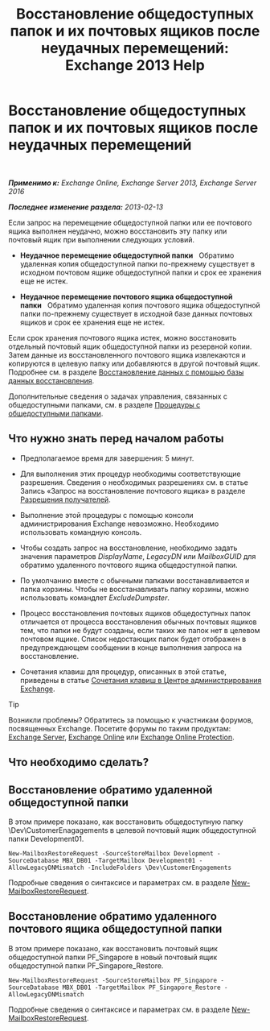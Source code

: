 ﻿---
title: 'Восстановление общедоступных папок и их почтовых ящиков после неудачных перемещений: Exchange 2013 Help'
TOCTitle: Восстановление общедоступных папок и их почтовых ящиков после неудачных перемещений
ms:assetid: 2ade83c9-5f9b-4945-bf32-48fa8185b515
ms:mtpsurl: https://technet.microsoft.com/ru-ru/library/JJ983802(v=EXCHG.150)
ms:contentKeyID: 52061215
ms.date: 04/30/2018
mtps_version: v=EXCHG.150
ms.translationtype: HT
---

# Восстановление общедоступных папок и их почтовых ящиков после неудачных перемещений

 

_**Применимо к:** Exchange Online, Exchange Server 2013, Exchange Server 2016_

_**Последнее изменение раздела:** 2013-02-13_

Если запрос на перемещение общедоступной папки или ее почтового ящика выполнен неудачно, можно восстановить эту папку или почтовый ящик при выполнении следующих условий.

  - **Неудачное перемещение общедоступной папки**   Обратимо удаленная копия общедоступной папки по-прежнему существует в исходном почтовом ящике общедоступной папки и срок ее хранения еще не истек.

  - **Неудачное перемещение почтового ящика общедоступной папки**   Обратимо удаленная копия почтового ящика общедоступной папки по-прежнему существует в исходной базе данных почтовых ящиков и срок ее хранения еще не истек.

Если срок хранения почтового ящика истек, можно восстановить отдельный почтовый ящик общедоступной папки из резервной копии. Затем данные из восстановленного почтового ящика извлекаются и копируются в целевую папку или добавляются в другой почтовый ящик. Подробнее см. в разделе [Восстановление данных с помощью базы данных восстановления](restore-data-using-a-recovery-database-exchange-2013-help.md).

Дополнительные сведения о задачах управления, связанных с общедоступными папками, см. в разделе [Процедуры с общедоступными папками](public-folder-procedures-exchange-2013-help.md).

## Что нужно знать перед началом работы

  - Предполагаемое время для завершения: 5 минут.

  - Для выполнения этих процедур необходимы соответствующие разрешения. Сведения о необходимых разрешениях см. в статье Запись «Запрос на восстановление почтового ящика» в разделе [Разрешения получателей](recipients-permissions-exchange-2013-help.md).

  - Выполнение этой процедуры с помощью консоли администрирования Exchange невозможно. Необходимо использовать командную консоль.

  - Чтобы создать запрос на восстановление, необходимо задать значения параметров *DisplayName*, *LegacyDN* или *MailboxGUID* для обратимо удаленного почтового ящика общедоступной папки.

  - По умолчанию вместе с обычными папками восстанавливается и папка корзины. Чтобы не восстанавливать папку корзины, можно использовать командлет *ExcludeDumpster*.

  - Процесс восстановления почтовых ящиков общедоступных папок отличается от процесса восстановления обычных почтовых ящиков тем, что папки не будут созданы, если таких же папок нет в целевом почтовом ящике. Список недостающих папок будет отображен в предупреждающем сообщении в конце выполнения запроса на восстановление.

  - Сочетания клавиш для процедур, описанных в этой статье, приведены в статье [Сочетания клавиш в Центре администрирования Exchange](keyboard-shortcuts-in-the-exchange-admin-center-exchange-online-protection-help.md).

> [!TIP]  
> Возникли проблемы? Обратитесь за помощью к участникам форумов, посвященных Exchange. Посетите форумы по таким продуктам: <a href="https://go.microsoft.com/fwlink/p/?linkid=60612">Exchange Server</a>, <a href="https://go.microsoft.com/fwlink/p/?linkid=267542">Exchange Online</a> или <a href="https://go.microsoft.com/fwlink/p/?linkid=285351">Exchange Online Protection</a>.


## Что необходимо сделать?

## Восстановление обратимо удаленной общедоступной папки

В этом примере показано, как восстановить общедоступную папку \\Dev\\CustomerEnagagements в целевой почтовый ящик общедоступной папки Development01.

    New-MailboxRestoreRequest -SourceStoreMailbox Development -SourceDatabase MBX_DB01 -TargetMailbox Development01 -AllowLegacyDNMismatch -IncludeFolders \Dev\CustomerEngagements

Подробные сведения о синтаксисе и параметрах см. в разделе [New-MailboxRestoreRequest](https://technet.microsoft.com/ru-ru/library/ff829875\(v=exchg.150\)).

## Восстановление обратимо удаленного почтового ящика общедоступной папки

В этом примере показано, как восстановить почтовый ящик общедоступной папки PF\_Singapore в новый почтовый ящик общедоступной папки PF\_Singapore\_Restore.

    New-MailboxRestoreRequest -SourceStoreMailbox PF_Singapore -SourceDatabase MBX_DB01 -TargetMailbox PF_Singapore_Restore -AllowLegacyDNMismatch

Подробные сведения о синтаксисе и параметрах см. в разделе [New-MailboxRestoreRequest](https://technet.microsoft.com/ru-ru/library/ff829875\(v=exchg.150\)).

